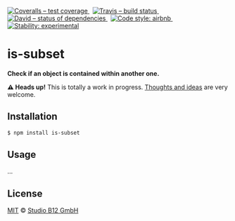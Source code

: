 [![Coveralls – test coverage
](https://img.shields.io/coveralls/studio-b12/is-subset.svg?style=flat-square)
](https://coveralls.io/r/studio-b12/is-subset)
 [![Travis – build status
](https://img.shields.io/travis/studio-b12/is-subset/master.svg?style=flat-square)
](https://travis-ci.org/studio-b12/is-subset)
 [![David – status of dependencies
](https://img.shields.io/david/studio-b12/is-subset.svg?style=flat-square)
](https://david-dm.org/studio-b12/is-subset)
 [![Code style: airbnb
](https://img.shields.io/badge/code%20style-airbnb-blue.svg?style=flat-square)
](https://github.com/airbnb/javascript)
 [![Stability: experimental
](https://img.shields.io/badge/stability-experimental-red.svg?style=flat-square)
](https://nodejs.org/api/documentation.html#documentation_stability_index)




is-subset
=========

**Check if an object is contained within another one.**


**⚠ Heads up!** This is totally a work in progress. [Thoughts and ideas][] are very welcome.

[Thoughts and ideas]:  https://github.com/studio-b12/is-subset/issues




Installation
------------

```sh
$ npm install is-subset
```




Usage
-----

…




License
-------

[MIT][] © [Studio B12 GmbH][]

[MIT]:  ./License.md
[Studio B12 GmbH]:  https://github.com/studio-b12
